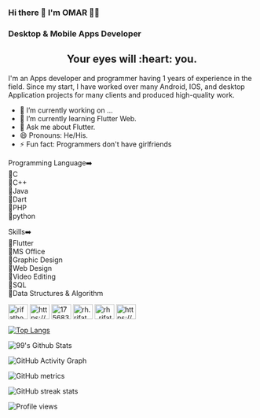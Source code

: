### Hi there 👋 I'm OMAR 👨‍💻
### Desktop & Mobile Apps Developer
<h2 align="center">Your eyes will&nbsp;:heart:&nbsp;you.</h2>
I'm an Apps developer and programmer having 1 years of experience in the field. Since my start, I have worked over many Android, IOS, and desktop Application projects for many clients and produced high-quality work.

- 🔭 I’m currently working on ...
- 🌱 I’m currently learning Flutter Web.
- 💬 Ask me about Flutter.
- 😄 Pronouns: He/His.
- ⚡ Fun fact: Programmers don't have girlfriends

Programming Language➡️
 <br />🔸C
 <br />🔸C++
 <br />🔸Java
 <br />🔸Dart
 <br />🔸PHP
 <br />🔸python

Skills➡️
 <br />🔸Flutter
 <br />🔸MS Office
 <br />🔸Graphic Design
 <br />🔸Web Design
 <br />🔸Video Editing
 <br />🔸SQL
 <br />🔸Data Structures & Algorithm


<p align="left">
<a href="https://twitter.com/Omor__Faruk_" target="blank"><img align="center" src="https://raw.githubusercontent.com/rahuldkjain/github-profile-readme-generator/master/src/images/icons/Social/twitter.svg" alt="rifatho25073502" height="30" width="40" /></a>
<a href="https://linkedin.com/in/https://www.linkedin.com/in/omor-faruk-615518258/" target="blank"><img align="center" src="https://raw.githubusercontent.com/rahuldkjain/github-profile-readme-generator/master/src/images/icons/Social/linked-in-alt.svg" alt="https://www.linkedin.com/in/omor-faruk-615518258/" height="30" width="40" /></a>
<a href="https://stackoverflow.com/users/20521233" target="blank"><img align="center" src="https://raw.githubusercontent.com/rahuldkjain/github-profile-readme-generator/master/src/images/icons/Social/stack-overflow.svg" alt="17568395" height="30" width="40" /></a>
<a href="https://www.facebook.com/tanvirahmedppp.gmailcom" target="blank"><img align="center" src="https://raw.githubusercontent.com/rahuldkjain/github-profile-readme-generator/master/src/images/icons/Social/facebook.svg" alt="rh.rifat.33633" height="30" width="40" /></a>
 <a href="https://instagram.com/omar_faruk_82" target="blank"><img align="center" src="https://raw.githubusercontent.com/rahuldkjain/github-profile-readme-generator/master/src/images/icons/Social/instagram.svg" alt="rh_rifat220" height="30" width="40" /></a>
<a href="https://www.youtube.com/channel/UCD2N5LQVM2nPnijhDWmntvQ/featured" target="blank"><img align="center" src="https://raw.githubusercontent.com/rahuldkjain/github-profile-readme-generator/master/src/images/icons/Social/youtube.svg" alt="https://www.youtube.com/channel/UCD2N5LQVM2nPnijhDWmntvQ/featured" height="30" width="40" /></a>
</p>


[![Top Langs](https://github-readme-stats.vercel.app/api/top-langs/?username=mdomarfaruk10&layout=compact)](https://github.com/anuraghazra/github-readme-stats)

![99's Github Stats](https://github-readme-stats.vercel.app/api?username=mdomarfaruk10&bg_color=30,e96443,904e95&title_color=fff&text_color=fff)

![GitHub Activity Graph](https://activity-graph.herokuapp.com/graph?username=mdomarfaruk10)  

![GitHub metrics](https://metrics.lecoq.io/mdomarfaruk10) 

![GitHub streak stats](https://github-readme-streak-stats.herokuapp.com/?user=mdomarfaruk10)  

![Profile views](https://gpvc.arturio.dev/mdomarfaruk10)  
